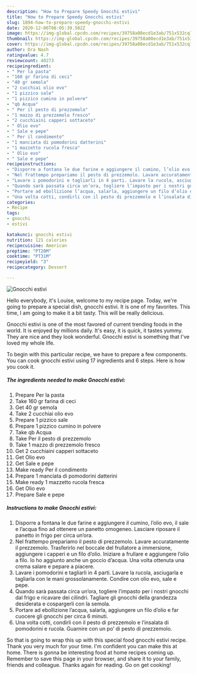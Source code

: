 ```yaml
---
description: "How to Prepare Speedy Gnocchi estivi"
title: "How to Prepare Speedy Gnocchi estivi"
slug: 1894-how-to-prepare-speedy-gnocchi-estivi
date: 2020-12-06T06:05:39.502Z
image: https://img-global.cpcdn.com/recipes/39758a08ecd1e3ab/751x532cq70/gnocchi-estivi-recipe-main-photo.jpg
thumbnail: https://img-global.cpcdn.com/recipes/39758a08ecd1e3ab/751x532cq70/gnocchi-estivi-recipe-main-photo.jpg
cover: https://img-global.cpcdn.com/recipes/39758a08ecd1e3ab/751x532cq70/gnocchi-estivi-recipe-main-photo.jpg
author: Ora Nash
ratingvalue: 4.7
reviewcount: 40273
recipeingredient:
- " Per la pasta"
- "160 gr farina di ceci"
- "40 gr semola"
- "2 cucchiai olio evo"
- "1 pizzico sale"
- "1 pizzico cumino in polvere"
- "qb Acqua"
- " Per il pesto di prezzemolo"
- "1 mazzo di prezzemolo fresco"
- "2 cucchiaini capperi sottaceto"
- " Olio evo"
- " Sale e pepe"
- " Per il condimento"
- "1 manciata di pomodorini datterini"
- "1 mazzetto rucola fresca"
- " Olio evo"
- " Sale e pepe"
recipeinstructions:
- "Disporre a fontana le due farine e aggiungere il cumino, l’olio evo, il sale e l’acqua fino ad ottenere un panetto omogeneo. Lasciare riposare il panetto in frigo per circa un’ora."
- "Nel frattempo prepariamo il pesto di prezzemolo. Lavare accuratamente il prezzemolo. Trasferirlo nel boccale del frullatore a immersione, aggiungere i capperi e un filo d’olio. Iniziare a frullare e aggiungere l’olio a filo. Io ho aggiunto anche un goccio d’acqua. Una volta ottenuta una crema salare e pepare a piacere."
- "Lavare i pomodorini e tagliarli in 4 parti. Lavare la rucola, asciugarla e tagliarla con le mani grossolanamente. Condire con olio evo, sale e pepe."
- "Quando sarà passata circa un’ora, togliere l’impasto per i nostri gnocchi dal frigo e ricavare dei cilindri. Tagliare gli gnocchi della grandezza desiderata e cospargerli con la semola."
- "Portare ad ebollizione l’acqua, salarla, aggiungere un filo d’olio e far cuocere gli gnocchi per circa 6 minuti."
- "Una volta cotti, condirli con il pesto di prezzemolo e l’insalata di pomodorini e rucola. Guarnire con un po’ di pesto di prezzemolo."
categories:
- Recipe
tags:
- gnocchi
- estivi

katakunci: gnocchi estivi 
nutrition: 121 calories
recipecuisine: American
preptime: "PT20M"
cooktime: "PT31M"
recipeyield: "3"
recipecategory: Dessert

---
```



![Gnocchi estivi](https://img-global.cpcdn.com/recipes/39758a08ecd1e3ab/751x532cq70/gnocchi-estivi-recipe-main-photo.jpg)

Hello everybody, it's Louise, welcome to my recipe page. Today, we're going to prepare a special dish, gnocchi estivi. It is one of my favorites. This time, I am going to make it a bit tasty. This will be really delicious.

Gnocchi estivi is one of the most favored of current trending foods in the world. It is enjoyed by millions daily. It's easy, it is quick, it tastes yummy. They are nice and they look wonderful. Gnocchi estivi is something that I've loved my whole life.




To begin with this particular recipe, we have to prepare a few components. You can cook gnocchi estivi using 17 ingredients and 6 steps. Here is how you cook it.

<!--inarticleads1-->

##### The ingredients needed to make Gnocchi estivi:

1. Prepare  Per la pasta
1. Take 160 gr farina di ceci
1. Get 40 gr semola
1. Take 2 cucchiai olio evo
1. Prepare 1 pizzico sale
1. Prepare 1 pizzico cumino in polvere
1. Take qb Acqua
1. Take  Per il pesto di prezzemolo
1. Take 1 mazzo di prezzemolo fresco
1. Get 2 cucchiaini capperi sottaceto
1. Get  Olio evo
1. Get  Sale e pepe
1. Make ready  Per il condimento
1. Prepare 1 manciata di pomodorini datterini
1. Make ready 1 mazzetto rucola fresca
1. Get  Olio evo
1. Prepare  Sale e pepe




<!--inarticleads2-->

##### Instructions to make Gnocchi estivi:

1. Disporre a fontana le due farine e aggiungere il cumino, l’olio evo, il sale e l’acqua fino ad ottenere un panetto omogeneo. Lasciare riposare il panetto in frigo per circa un’ora.
1. Nel frattempo prepariamo il pesto di prezzemolo. Lavare accuratamente il prezzemolo. Trasferirlo nel boccale del frullatore a immersione, aggiungere i capperi e un filo d’olio. Iniziare a frullare e aggiungere l’olio a filo. Io ho aggiunto anche un goccio d’acqua. Una volta ottenuta una crema salare e pepare a piacere.
1. Lavare i pomodorini e tagliarli in 4 parti. Lavare la rucola, asciugarla e tagliarla con le mani grossolanamente. Condire con olio evo, sale e pepe.
1. Quando sarà passata circa un’ora, togliere l’impasto per i nostri gnocchi dal frigo e ricavare dei cilindri. Tagliare gli gnocchi della grandezza desiderata e cospargerli con la semola.
1. Portare ad ebollizione l’acqua, salarla, aggiungere un filo d’olio e far cuocere gli gnocchi per circa 6 minuti.
1. Una volta cotti, condirli con il pesto di prezzemolo e l’insalata di pomodorini e rucola. Guarnire con un po’ di pesto di prezzemolo.




So that is going to wrap this up with this special food gnocchi estivi recipe. Thank you very much for your time. I'm confident you can make this at home. There is gonna be interesting food at home recipes coming up. Remember to save this page in your browser, and share it to your family, friends and colleague. Thanks again for reading. Go on get cooking!
